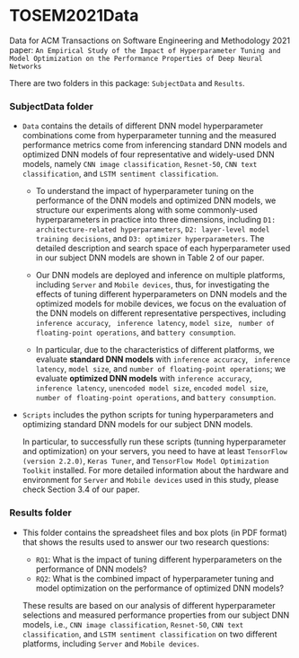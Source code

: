 # TOSEM2021Data

Data for ACM Transactions on Software Engineering and Methodology 2021 paper: `An Empirical Study of the Impact of Hyperparameter Tuning and Model Optimization on the Performance Properties of Deep Neural Networks`

There are two folders in this package: `SubjectData` and `Results`.

### SubjectData folder

- `Data` contains the details of different DNN model hyperparameter combinations come from hyperparameter tunning and the measured performance metrics come from inferencing standard DNN models and optimized DNN models of four representative and widely-used DNN models, namely `CNN image classification`, `Resnet-50`, `CNN text classification`, and `LSTM sentiment classification`.

  - To understand the impact of hyperparameter tuning on the performance of the DNN models and optimized DNN models, we structure our experiments along with some commonly-used hyperparameters in practice into three dimensions, including `D1: architecture-related hyperparameters`, `D2: layer-level model training decisions`, and `D3: optimizer hyperparameters`. The detailed description and search space of each hyperparameter used in our subject DNN models are shown in Table 2 of our paper.

  - Our DNN models are deployed and inference on multiple platforms, including `Server` and `Mobile devices`, thus, for investigating the effects of tuning different hyperparameters on DNN models and the optimized models for mobile devices, we focus on the evaluation of the DNN models on different representative perspectives, including `inference accuracy`, ` inference latency`, `model size`, ` number of floating-point operations`, and `battery consumption`. 
  - In particular, due to the characteristics of  different platforms, we evaluate **standard DNN models** with `inference accuracy`, ` inference latency`, `model size`, and `number of floating-point operations`; we evaluate **optimized DNN models** with `inference accuracy`, ` inference latency`, `unencoded model size`, `encoded model size`, `number of floating-point operations`, and `battery consumption`. 

- `Scripts` includes the python scripts for tuning  hyperparameters and optimizing standard DNN models for our subject DNN models.

  In particular, to successfully run these scripts (tunning hyperparameter and optimization) on your servers, you need to have at least `TensorFlow (version 2.2.0)`, `Keras Tuner`, and `TensorFlow Model Optimization Toolkit` installed. For more detailed information about the hardware and environment for `Server` and `Mobile devices` used in this study, please check Section 3.4 of our paper.

### Results folder

- This folder contains the spreadsheet files and box plots (in PDF format) that shows the results used to answer our two research questions: 

  - `RQ1`: What is the impact of tuning different hyperparameters on the performance of DNN models?
  - `RQ2`: What is the combined impact of hyperparameter tuning and model optimization on the performance of optimized DNN models?

  These results are based on our analysis of different hyperparameter selections and measured performance properties from our  subject DNN models, i.e., `CNN image classification`, `Resnet-50`, `CNN text classification`, and `LSTM sentiment classification` on two different platforms, including `Server` and `Mobile devices`.

